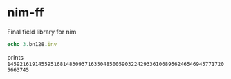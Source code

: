 # nim-ff

Final field library for nim


```nim
echo 3.bn128.inv
```

prints `14592161914559516814830937163504850059032242933610689562465469457717205663745`